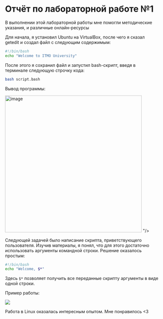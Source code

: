 # Отчёт по лабораторной работе №1

В выполнении этой лабораторной работы мне помогли методические указания, и различные онлайн-ресурсы

Для начала, я установил Ubuntu на VirtualBox, после чего я сказал getedit и создал файл с следующим содержимым:

```bash
#!/bin/bash
echo "Welcome to ITMO University"
```

После этого я сохранил файл и запустил bash-скрипт, введя в терминале следующую строчку кода:

```bash
bash script.bash
```

Вывод программы:

<div align="left">
<img width="449" alt="image" src="https://github.com/user-attachments/assets/474a1573-967c-4dc5-b9c5-d650bc79600c">
"/>
</div>

Следующей задачей было написание скрипта, приветствующего пользователя. Изучив материалы, я понял, что для этого достаточно использовать аргументы командной строки. Решение оказалось простым:

```bash
#!/bin/bash
echo "Welcome, $*"
```

Здесь `$*` позволяет получить все переданные скрипту аргументы в виде одной строки.

Пример работы:

<div align="left">
<img src="images/Pasted image 20250409140849.png"/>
</div>

Работа в Linux оказалась интересным опытом. Мне понравилось <3
